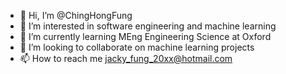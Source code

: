 - 👋 Hi, I’m @ChingHongFung
- 👀 I’m interested in software engineering and machine learning
- 🌱 I’m currently learning MEng Engineering Science at Oxford
- 💞️ I’m looking to collaborate on machine learning projects
- 📫 How to reach me jacky_fung_20xx@hotmail.com

<!---
ChingHongFung/ChingHongFung is a ✨ special ✨ repository because its `README.md` (this file) appears on your GitHub profile.
You can click the Preview link to take a look at your changes.
--->
